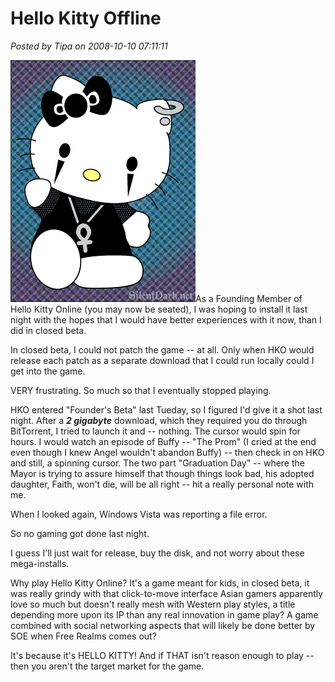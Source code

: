 # Hello Kitty Offline

*Posted by Tipa on 2008-10-10 07:11:11*

![](../../../uploads/2008/10/gothhellokitty2.gif "gothhellokitty2")As a Founding Member of Hello Kitty Online (you may now be seated), I was hoping to install it last night with the hopes that I would have better experiences with it now, than I did in closed beta.

In closed beta, I could not patch the game -- at all. Only when HKO would release each patch as a separate download that I could run locally could I get into the game.

VERY frustrating. So much so that I eventually stopped playing.

HKO entered "Founder's Beta" last Tueday, so I figured I'd give it a shot last night. After a ***2 gigabyte*** download, which they required you do through BitTorrent, I tried to launch it and -- nothing. The cursor would spin for hours. I would watch an episode of Buffy -- "The Prom" (I cried at the end even though I knew Angel wouldn't abandon Buffy) -- then check in on HKO and still, a spinning cursor. The two part "Graduation Day" -- where the Mayor is trying to assure himself that though things look bad, his adopted daughter, Faith, won't die, will be all right -- hit a really personal note with me.

When I looked again, Windows Vista was reporting a file error. 

So no gaming got done last night.

I guess I'll just wait for release, buy the disk, and not worry about these mega-installs.

Why play Hello Kitty Online? It's a game meant for kids, in closed beta, it was really grindy with that click-to-move interface Asian gamers apparently love so much but doesn't really mesh with Western play styles, a title depending more upon its IP than any real innovation in game play? A game combined with social networking aspects that will likely be done better by SOE when Free Realms comes out?

It's because it's HELLO KITTY! And if THAT isn't reason enough to play -- then you aren't the target market for the game.

